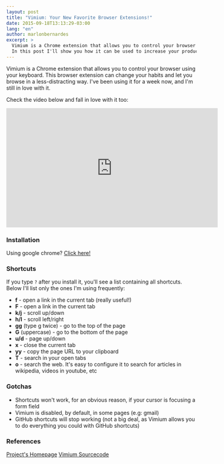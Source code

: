 ```yaml
---
layout: post
title: "Vimium: Your New Favorite Browser Extensions!"
date: 2015-09-18T13:13:29-03:00
lang: "en"
author: marlonbernardes
excerpt: >
  Vimium is a Chrome extension that allows you to control your browser using your keyboard. 
  In this post I'll show you how it can be used to increase your productivity.
---
```


Vimium is a Chrome extension that allows you to control your browser using your keyboard. This browser extension can change your habits and let you browse in a less-distracting way. I've been using it for a week now, and I'm still in love with it.

Check the video below and fall in love with it too:
<iframe width="560" height="315" src="https://www.youtube.com/embed/t67Sn0RGK54" frameborder="0" allowfullscreen></iframe>

### Installation

Using google chrome? [Click here!](https://chrome.google.com/extensions/detail/dbepggeogbaibhgnhhndojpepiihcmeb)

### Shortcuts

If you type `?` after you install it, you'll see a list containing all shortcuts. Below I'll list only the ones I'm using frequently:

  - **f** - open a link in the current tab (really useful!)
  - **F** - open a link in the current tab
  - **k/j** - scroll up/down
  - **h/l** - scroll left/right
  - **gg** (type g twice) - go to the top of the page
  - **G** (uppercase) - go to the bottom of the page
  - **u/d** - page up/down
  - **x** - close the current tab
  - **yy** - copy the page URL to your clipboard
  - **T** - search in your open tabs
  - **o** - search the web. It's easy to configure it to search for articles in wikipedia, videos in youtube, etc

### Gotchas

  - Shortcuts won't work, for an obvious reason, if your cursor is focusing a form field
  - Vimium is disabled, by default, in some pages (e.g: gmail)
  - GitHub shortcuts will stop working (not a big deal, as Vimium allows you to do everything you could with GitHub shortcuts)

### References

[Project's Homepage](https://vimium.github.io/)
[Vimium Sourcecode](https://github.com/philc/vimium)



